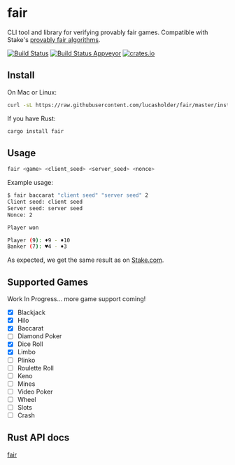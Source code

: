 # fair

CLI tool and library for verifying provably fair games. Compatible with Stake's [provably fair algorithms](https://stake.com/provably-fair/overview).

[![Build Status](https://travis-ci.org/lucasholder/fair.svg?branch=master)](https://travis-ci.org/lucasholder/fair)
[![Build Status Appveyor](https://ci.appveyor.com/api/projects/status/github/lucasholder/fair)](https://ci.appveyor.com/project/lucasholder/fair)
[![crates.io](https://meritbadge.herokuapp.com/fair)](https://crates.io/crates/fair)

## Install

On Mac or Linux:

```bash
curl -sL https://raw.githubusercontent.com/lucasholder/fair/master/install.sh | sh
```

If you have Rust:

```bash
cargo install fair
```

## Usage

```bash
fair <game> <client_seed> <server_seed> <nonce>
```

Example usage:

```bash
$ fair baccarat "client seed" "server seed" 2
Client seed: client seed
Server seed: server seed
Nonce: 2

Player won

Player (9): ♦9 - ♦10
Banker (7): ♥4 - ♦3
```

As expected, we get the same result as on
[Stake.com](https://stake.com/casino/games/baccarat?clientSeed=client%20seed&game=baccarat&modal=verify&nonce=2&serverSeed=server%20seed).

## Supported Games

Work In Progress... more game support coming!

- [x] Blackjack
- [x] Hilo
- [x] Baccarat
- [ ] Diamond Poker
- [x] Dice Roll
- [x] Limbo
- [ ] Plinko
- [ ] Roulette Roll
- [ ] Keno
- [ ] Mines
- [ ] Video Poker
- [ ] Wheel
- [ ] Slots
- [ ] Crash

## Rust API docs

[fair](https://docs.rs/fair/)
